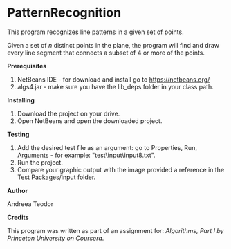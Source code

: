 # PatternRecognition
This program recognizes line patterns in a given set of points.

Given a set of *n* distinct points in the plane, the program will find and draw every line segment that connects a subset of 4 or more of the points.

**Prerequisites**

1. NetBeans IDE - for download and install go to https://netbeans.org/
2. algs4.jar - make sure you have the lib_deps folder in your class path.

**Installing**

1. Download the project on your drive.
2. Open NetBeans and open the downloaded project.

**Testing**

1. Add the desired test file as an argument: go to Properties, Run, Arguments - for example: "test\input\input8.txt".
2. Run the project.
3. Compare your graphic output with the image provided a reference in the Test Packages/input folder.

**Author**

Andreea Teodor

**Credits**

This program was written as part of an assignment for: *Algorithms, Part I by Princeton University on Coursera*.
